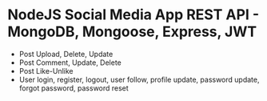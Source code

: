 ﻿# NodeJS Social Media App REST API - MongoDB, Mongoose, Express, JWT
- Post Upload, Delete, Update
- Post Comment, Update, Delete
- Post Like-Unlike
- User login, register, logout, user follow, profile update, password update, forgot password, password reset
